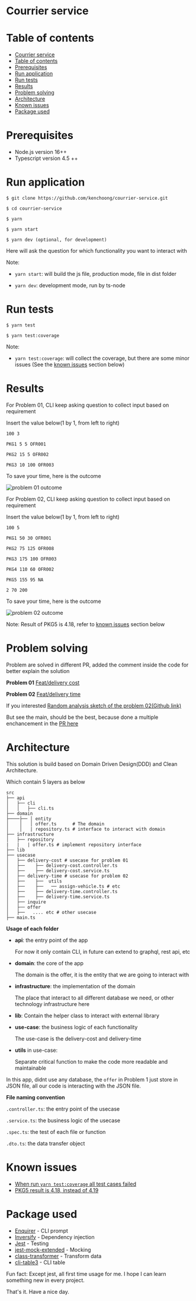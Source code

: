 # Courrier service

# Table of contents

- [Courrier service](#courrier-service)
- [Table of contents](#table-of-contents)
- [Prerequisites](#prerequisites)
- [Run application](#run-application)
- [Run tests](#run-tests)
- [Results](#results)
- [Problem solving](#problem-solving)
- [Architecture](#architecture)
- [Known issues](#known-issues)
- [Package used](#package-used)

# Prerequisites

- Node.js version 16++
- Typescript version 4.5 ++

# Run application

    $ git clone https://github.com/kenchoong/courrier-service.git

    $ cd courrier-service

    $ yarn

    $ yarn start

    $ yarn dev (optional, for development)

Here will ask the question for which functionality you want to interact with

Note:

- `yarn start`: will build the js file, production mode, file in dist folder

- `yarn dev`: development mode, run by ts-node

# Run tests

    $ yarn test

    $ yarn test:coverage

Note:

- `yarn test:coverage`: will collect the coverage, but there are some minor issues (See the [known issues](#known-issues) section below)

# Results

For Problem 01, CLI keep asking question to collect input based on requirement

Insert the value below(1 by 1, from left to right)

```
100 3

PKG1 5 5 OFR001

PKG2 15 5 OFR002

PKG3 10 100 OFR003
```

To save your time, here is the outcome

![problem 01 outcome](./result/delivery-cost-1.png)

For Problem 02, CLI keep asking question to collect input based on requirement

Insert the value below(1 by 1, from left to right)

```
100 5

PKG1 50 30 OFR001

PKG2 75 125 OFR008

PKG3 175 100 OFR003

PKG4 110 60 OFR002

PKG5 155 95 NA

2 70 200
```

To save your time, here is the outcome

![problem 02 outcome](./result/delivery-time.png)

Note: Result of PKG5 is 4.18, refer to [known issues](#known-issues) section below

# Problem solving

Problem are solved in different PR, added the comment inside the code for better explain the solution

**Problem 01**
[Feat/delivery cost](https://github.com/kenchoong/courrier-service/pull/1)

**Problem 02**
[Feat/delivery time](https://github.com/kenchoong/courrier-service/pull/3)

If you interested
[Random analysis sketch of the problem 02(Github link)](./result/sketch.png)

But see the main, should be the best, because done a multiple enchancement in the [PR here](https://github.com/kenchoong/courrier-service/pulls?q=is%3Apr+is%3Aclosed)

# Architecture

This solution is build based on Domain Driven Design(DDD) and Clean Architecture.

Which contain 5 layers as below

```
src
├── api
│   ├── cli
│   │   ├── cli.ts
├── domain
├────├── │ entity
│    │   │ offer.ts      # The domain
│    │   | repository.ts # interface to interact with domain
├── infrastructure
│   ├── repository
|   |   | offer.ts # implement repository interface
├── lib
├── usecase
│   ├── delivery-cost # usecase for problem 01
│   ├──    ├── delivery-cost.controller.ts
│   ├──    ├── delivery-cost.service.ts
│   ├── delivery-time # usecase for problem 02
│   ├──    ├──  utils
│   ├──    ├──   ── assign-vehicle.ts # etc
│   ├──    ├── delivery-time.controller.ts
│   ├──    ├── delivery-time.service.ts
│   ├── inquire
│   ├── offer
│   ├──   .... etc # other usecase
├── main.ts
```

**Usage of each folder**

- **api**: the entry point of the app

  For now it only contain CLI, in future can extend to graphql, rest api, etc

- **domain**: the core of the app

  The domain is the offer, it is the entity that we are going to interact with

- **infrastructure**: the implementation of the domain

  The place that interact to all different database we need, or other technology infrastructure here

- **lib**:
  Contain the helper class to interact with external library

- **use-case**: the business logic of each functionality

  The use-case is the delivery-cost and delivery-time

- **utils** in use-case:

  Separate critical function to make the code more readable and maintainable

In this app, didnt use any database, the `offer` in Problem 1 just store in JSON file, all our code is interacting with the JSON file.

**File naming convention**

`.controller.ts`: the entry point of the usecase

`.service.ts`: the business logic of the usecase

`.spec.ts`: the test of each file or function

`.dto.ts`: the data transfer object

# Known issues

- [When run `yarn test:coverage` all test cases failed](https://github.com/kenchoong/courrier-service/issues/7)
- [ PKG5 result is 4.18, instead of 4.19](https://github.com/kenchoong/courrier-service/issues/6)

# Package used

- [Enquirer](https://www.npmjs.com/package/enquirer) - CLI prompt
- [Inversify](https://inversify.io/) - Dependency injection
- [Jest](https://jestjs.io/) - Testing
- [jest-mock-extended](https://www.npmjs.com/package/jest-mock-extended) - Mocking
- [class-transformer](https://www.npmjs.com/package/class-transformer) - Transform data
- [cli-table3](https://www.npmjs.com/package/cli-table3) - CLI table

Fun fact: Except jest, all first time usage for me. I hope I can learn something new in every project.

That's it. Have a nice day.
